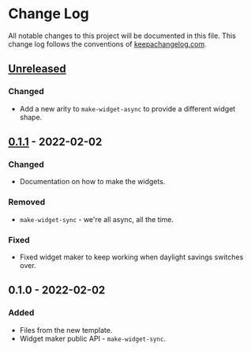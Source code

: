 # Change Log
All notable changes to this project will be documented in this file. This change log follows the conventions of [keepachangelog.com](http://keepachangelog.com/).

## [Unreleased]
### Changed
- Add a new arity to `make-widget-async` to provide a different widget shape.

## [0.1.1] - 2022-02-02
### Changed
- Documentation on how to make the widgets.

### Removed
- `make-widget-sync` - we're all async, all the time.

### Fixed
- Fixed widget maker to keep working when daylight savings switches over.

## 0.1.0 - 2022-02-02
### Added
- Files from the new template.
- Widget maker public API - `make-widget-sync`.

[Unreleased]: https://github.com/your-name/mini-twitter/compare/0.1.1...HEAD
[0.1.1]: https://github.com/your-name/mini-twitter/compare/0.1.0...0.1.1
